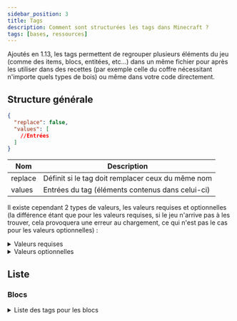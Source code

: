 ```yaml
---
sidebar_position: 3
title: Tags
description: Comment sont structurées les tags dans Minecraft ?
tags: [bases, ressources]
---
```


Ajoutés en 1.13, les tags permettent de regrouper plusieurs éléments du jeu (comme des items, blocs, entitées, etc...) dans un même fichier pour après les utiliser dans des recettes (par exemple celle du coffre nécessitant n'importe quels types de bois) ou même dans votre code directement.

## Structure générale

```json
{
  "replace": false,
  "values": [
    //Entrées
  ]
}
```

| Nom     | Description                                       |
|---------|---------------------------------------------------|
| replace | Définit si le tag doit remplacer ceux du même nom |
| values  | Entrées du tag (éléments contenus dans celui-ci)  |

Il existe cependant 2 types de valeurs, les valeurs requises et optionnelles (la différence étant que pour les valeurs requises, si le jeu n'arrive pas à les trouver, cela provoquera une erreur au chargement, ce qui n'est pas le cas pour les valeurs optionnelles) :
<details>
  <summary>Valeurs requises</summary>

Celle-ci peuvent prendre 2 valeurs, soit un identifiant faisant référence à un élément du jeu, soit un identifiant faisant référence à un tag (précédé d'un `#`).

```json
"minecraft:diamond_block"
```

```json
"#minecraft:stone_bricks"
```
  
</details>

<details>
  <summary>Valeurs optionnelles</summary>

Celle-ci peuvent prendre 2 valeurs au niveau du champ `ìd`, soit un identifiant faisant référence à un élément du jeu, soit un identifiant faisant référence à un tag (précédé d'un `#`). Le champ `required` permet quant à lui de définir si l'entrée est requise ou non (dans le cas d'une entrée optionnelle il faudrat le définir sur `false`).

```json
{
  "id": "minecraft:diamond_block",
  "required": false
}
```

```json
{
  "id": "#minecraft:stone_bricks",
  "required": false
}
```

</details>

## Liste

### Blocs

<details>
<summary>Liste des tags pour les blocs</summary>

| Identifiant                                | Description                                                   |
|--------------------------------------------|---------------------------------------------------------------|
| `mineable/axe`                             | Liste des blocs pouvant être miné efficacement avec une hache |
| `mineable/hoe`                             | Liste des blocs pouvant être miné efficacement avec faux      |
| `mineable/pickaxe`                         | Liste des blocs pouvant être miné efficacement avec pioche    |
| `mineable/shovel`                          | Liste des blocs pouvant être miné efficacement avec pelle     |
| `acacia_logs`                              |                                                               |
| `animals_spawnable_on`                     |                                                               |
| `anvil`                                    |                                                               |
| `axolotls_spawnable_on`                    |                                                               |
| `azalea_grows_on`                          |                                                               |
| `azalea_root_replaceable`                  |                                                               |
| `bamboo_plantable_on`                      |                                                               |
| `banners`                                  |                                                               |
| `base_stone_nether`                        |                                                               |
| `base_stone_overworld`                     |                                                               |
| `beacon_base_blocks`                       |                                                               |
| `beds`                                     |                                                               |
| `beehives`                                 |                                                               |
| `bee_growables`                            |                                                               |
| `big_dripleaf_placeable`                   |                                                               |
| `birch_logs`                               |                                                               |
| `buttons`                                  |                                                               |
| `campfires`                                |                                                               |
| `candles`                                  |                                                               |
| `candle_cakes`                             |                                                               |
| `carpets`                                  |                                                               |
| `cauldrons`                                |                                                               |
| `cave_vines`                               |                                                               |
| `climbable`                                |                                                               |
| `coal_ores`                                |                                                               |
| `copper_ores`                              |                                                               |
| `corals`                                   |                                                               |
| `coral_blocks`                             |                                                               |
| `coral_plants`                             |                                                               |
| `crimson_stems`                            |                                                               |
| `crops`                                    |                                                               |
| `crystal_sound_blocks`                     |                                                               |
| `dark_oak_logs`                            |                                                               |
| `deepslate_ore_replaceables`               |                                                               |
| `diamond_ores`                             |                                                               |
| `dirt`                                     |                                                               |
| `doors`                                    |                                                               |
| `dragon_immune`                            |                                                               |
| `dripstone_replaceable_blocks`             |                                                               |
| `emerald_ores`                             |                                                               |
| `enderman_holdable`                        |                                                               |
| `fall_damage_resetting`                    |                                                               |
| `features_cannot_replace`                  |                                                               |
| `fences`                                   |                                                               |
| `fence_gates`                              |                                                               |
| `fire`                                     |                                                               |
| `flowers`                                  |                                                               |
| `flower_pots`                              |                                                               |
| `foxes_spawnable_on`                       |                                                               |
| `geode_invalid_blocks`                     |                                                               |
| `goats_spawnable_on`                       |                                                               |
| `gold_ores`                                |                                                               |
| `guarded_by_piglins`                       |                                                               |
| `hoglin_repellents`                        |                                                               |
| `ice`                                      |                                                               |
| `impermeable`                              |                                                               |
| `infiniburn_end`                           |                                                               |
| `infiniburn_nether`                        |                                                               |
| `infiniburn_overworld`                     |                                                               |
| `inside_step_sound_blocks`                 |                                                               |
| `iron_ores`                                |                                                               |
| `jungle_logs`                              |                                                               |
| `lapis_ores`                               |                                                               |
| `lava_pool_stone_cannot_replace`           |                                                               |
| `leaves`                                   |                                                               |
| `logs`                                     |                                                               |
| `logs_that_burn`                           |                                                               |
| `lush_ground_replaceable`                  |                                                               |
| `mooshrooms_spawnable_on`                  |                                                               |
| `moss_replaceable`                         |                                                               |
| `mushroom_grow_block`                      |                                                               |
| `needs_diamond_tool`                       |                                                               |
| `needs_iron_tool`                          |                                                               |
| `needs_stone_tool`                         |                                                               |
| `non_flammable_wood`                       |                                                               |
| `nylium`                                   |                                                               |
| `oak_logs`                                 |                                                               |
| `occludes_vibration_signals`               |                                                               |
| `parrots_spawnable_on`                     |                                                               |
| `piglin_repellents`                        |                                                               |
| `planks`                                   |                                                               |
| `polar_bears_spawnable_on_in_frozen_ocean` |                                                               |
| `portals`                                  |                                                               |
| `pressure_plates`                          |                                                               |
| `prevent_mob_spawning_inside`              |                                                               |
| `rabbits_spawnable_on`                     |                                                               |
| `rails`                                    |                                                               |
| `redstone_ores`                            |                                                               |
| `replaceable_plants`                       |                                                               |
| `sand`                                     |                                                               |
| `saplings`                                 |                                                               |
| `shulker_boxes`                            |                                                               |
| `signs`                                    |                                                               |
| `slabs`                                    |                                                               |
| `small_dripleaf_placeable`                 |                                                               |
| `small_flowers`                            |                                                               |
| `snow`                                     |                                                               |
| `soul_fire_base_blocks`                    |                                                               |
| `soul_speed_blocks`                        |                                                               |
| `spruce_logs`                              |                                                               |
| `stairs`                                   |                                                               |
| `standing_signs`                           |                                                               |
| `stone_bricks`                             |                                                               |
| `stone_ore_replaceables`                   |                                                               |
| `stone_pressure_plates`                    |                                                               |
| `strider_warm_blocks`                      |                                                               |
| `tall_flowers`                             |                                                               |
| `terracotta`                               |                                                               |
| `trapdoors`                                |                                                               |
| `underwater_bonemeals`                     |                                                               |
| `unstable_bottom_center`                   |                                                               |
| `valid_spawn`                              |                                                               |
| `walls`                                    |                                                               |
| `wall_corals`                              |                                                               |
| `wall_post_override`                       |                                                               |
| `wall_signs`                               |                                                               |
| `warped_stems`                             |                                                               |
| `wart_blocks`                              |                                                               |
| `wither_immune`                            |                                                               |
| `wither_summon_base_blocks`                |                                                               |
| `wolves_spawnable_on`                      |                                                               |
| `wooden_buttons`                           |                                                               |
| `wooden_doors`                             |                                                               |
| `wooden_fences`                            |                                                               |
| `wooden_pressure_plates`                   |                                                               |
| `wooden_slabs`                             |                                                               |
| `wooden_stairs`                            |                                                               |
| `wooden_trapdoors`                         |                                                               |
| `wool`                                     |                                                               |

</details>
